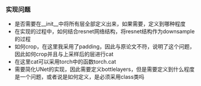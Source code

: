 ### 实现问题

* 是否需要在\__init\__中将所有层全部定义出来，如果需要，定义到哪种程度
* 在实现的过程中，如何结合resnet网络结构，将resnet结构作为downsample的过程
* 如何crop，在这里我采用了padding，因此与原论文不符，说明了这个问题，因此如何crop并且与上采样后的层进行cat
* 在这里cat可以采用torch中的函数torch.cat
* 需要简化UNet的实现，因此需要定义bottlelayers，但是需要定义到什么程度是一个问题，或者说是如何定义，是必须采用class类吗